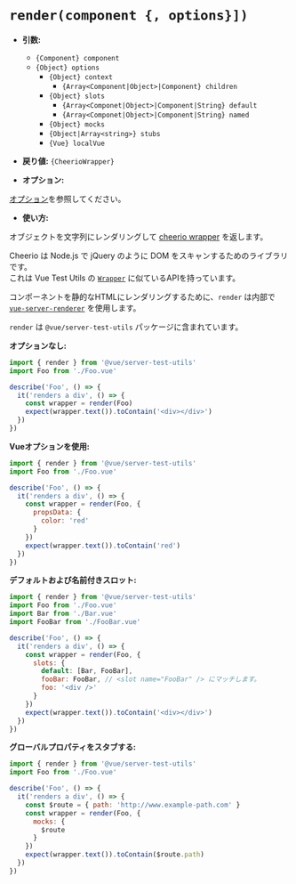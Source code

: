 # `render(component {, options}])`

- **引数:**

  - `{Component} component`
  - `{Object} options`
    - `{Object} context`
      - `{Array<Component|Object>|Component} children`
    - `{Object} slots`
        - `{Array<Componet|Object>|Component|String} default`
        - `{Array<Componet|Object>|Component|String} named`
    - `{Object} mocks`
    - `{Object|Array<string>} stubs`
    - `{Vue} localVue`

- **戻り値:** `{CheerioWrapper}`

- **オプション:**

[オプション](./options.md)を参照してください。

- **使い方:**

オブジェクトを文字列にレンダリングして [cheerio wrapper](https://github.com/cheeriojs/cheerio) を返します。

Cheerio は Node.js で jQuery のように DOM をスキャンするためのライブラリです。  
これは Vue Test Utils の [`Wrapper`](wrapper/README.md) に似ているAPIを持っています。

コンポーネントを静的なHTMLにレンダリングするために、`render` は内部で [`vue-server-renderer`](https://ssr.vuejs.org/en/basic.html) を使用します。

`render` は `@vue/server-test-utils` パッケージに含まれています。

**オプションなし:**

```js
import { render } from '@vue/server-test-utils'
import Foo from './Foo.vue'

describe('Foo', () => {
  it('renders a div', () => {
    const wrapper = render(Foo)
    expect(wrapper.text()).toContain('<div></div>')
  })
})
```

**Vueオプションを使用:**

```js
import { render } from '@vue/server-test-utils'
import Foo from './Foo.vue'

describe('Foo', () => {
  it('renders a div', () => {
    const wrapper = render(Foo, {
      propsData: {
        color: 'red'
      }
    })
    expect(wrapper.text()).toContain('red')
  })
})
```

**デフォルトおよび名前付きスロット:**

```js
import { render } from '@vue/server-test-utils'
import Foo from './Foo.vue'
import Bar from './Bar.vue'
import FooBar from './FooBar.vue'

describe('Foo', () => {
  it('renders a div', () => {
    const wrapper = render(Foo, {
      slots: {
        default: [Bar, FooBar],
        fooBar: FooBar, // <slot name="FooBar" /> にマッチします。
        foo: '<div />'
      }
    })
    expect(wrapper.text()).toContain('<div></div>')
  })
})
```

**グローバルプロパティをスタブする:**

```js
import { render } from '@vue/server-test-utils'
import Foo from './Foo.vue'

describe('Foo', () => {
  it('renders a div', () => {
    const $route = { path: 'http://www.example-path.com' }
    const wrapper = render(Foo, {
      mocks: {
        $route
      }
    })
    expect(wrapper.text()).toContain($route.path)
  })
})
```
